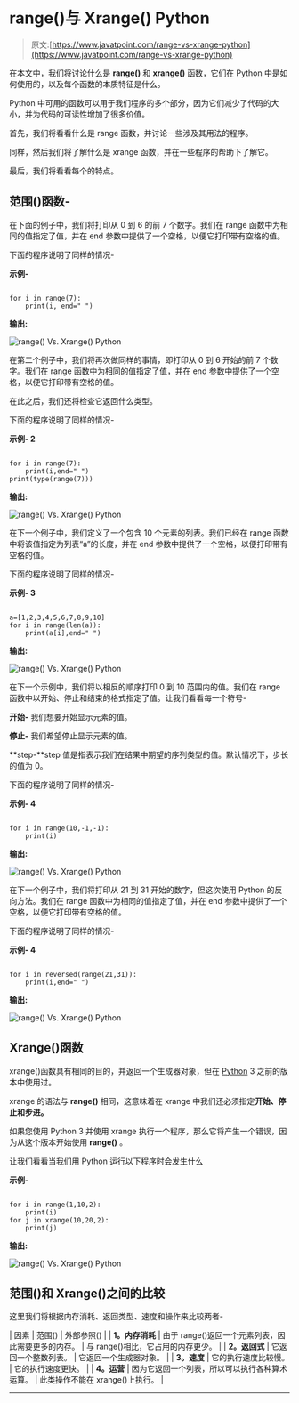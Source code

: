 # range()与 Xrange() Python

> 原文:[https://www.javatpoint.com/range-vs-xrange-python](https://www.javatpoint.com/range-vs-xrange-python)

在本文中，我们将讨论什么是 **range()** 和 **xrange()** 函数，它们在 Python 中是如何使用的，以及每个函数的本质特征是什么。

Python 中可用的函数可以用于我们程序的多个部分，因为它们减少了代码的大小，并为代码的可读性增加了很多价值。

首先，我们将看看什么是 range 函数，并讨论一些涉及其用法的程序。

同样，然后我们将了解什么是 xrange 函数，并在一些程序的帮助下了解它。

最后，我们将看看每个的特点。

## 范围()函数-

在下面的例子中，我们将打印从 0 到 6 的前 7 个数字。我们在 range 函数中为相同的值指定了值，并在 end 参数中提供了一个空格，以便它打印带有空格的值。

下面的程序说明了同样的情况-

**示例-**

```

for i in range(7):
    print(i, end=" ")

```

**输出:**

![range() Vs. Xrange() Python](../Images/bbca398042a0344019306199da957521.png)

在第二个例子中，我们将再次做同样的事情，即打印从 0 到 6 开始的前 7 个数字。我们在 range 函数中为相同的值指定了值，并在 end 参数中提供了一个空格，以便它打印带有空格的值。

在此之后，我们还将检查它返回什么类型。

下面的程序说明了同样的情况-

**示例- 2**

```

for i in range(7):
    print(i,end=" ")
print(type(range(7)))

```

**输出:**

![range() Vs. Xrange() Python](../Images/a0074d73ea7238447dd1915394af35dd.png)

在下一个例子中，我们定义了一个包含 10 个元素的列表。我们已经在 range 函数中将该值指定为列表“a”的长度，并在 end 参数中提供了一个空格，以便打印带有空格的值。

下面的程序说明了同样的情况-

**示例- 3**

```

a=[1,2,3,4,5,6,7,8,9,10]
for i in range(len(a)):
    print(a[i],end=" ")

```

**输出:**

![range() Vs. Xrange() Python](../Images/f98af1aaf6960fd5d28d0ad04f813de3.png)

在下一个示例中，我们将以相反的顺序打印 0 到 10 范围内的值。我们在 range 函数中以开始、停止和结束的格式指定了值。让我们看看每一个符号-

**开始-** 我们想要开始显示元素的值。

**停止-** 我们希望停止显示元素的值。

**step-**step 值是指表示我们在结果中期望的序列类型的值。默认情况下，步长的值为 0。

下面的程序说明了同样的情况-

**示例- 4**

```

for i in range(10,-1,-1):
    print(i)

```

**输出:**

![range() Vs. Xrange() Python](../Images/625cb29f3324004ced708a08252eae8c.png)

在下一个例子中，我们将打印从 21 到 31 开始的数字，但这次使用 Python 的反向方法。我们在 range 函数中为相同的值指定了值，并在 end 参数中提供了一个空格，以便它打印带有空格的值。

下面的程序说明了同样的情况-

**示例- 4**

```

for i in reversed(range(21,31)):
    print(i,end=" ")

```

**输出:**

![range() Vs. Xrange() Python](../Images/63b77c99e2cb4cff48528c8e047c87d3.png)

## Xrange()函数

xrange()函数具有相同的目的，并返回一个生成器对象，但在 [Python](https://www.javatpoint.com/python-tutorial) 3 之前的版本中使用过。

xrange 的语法与 **range()** 相同，这意味着在 xrange 中我们还必须指定**开始、停止和步进。**

如果您使用 Python 3 并使用 xrange 执行一个程序，那么它将产生一个错误，因为从这个版本开始使用 **range()** 。

让我们看看当我们用 Python 运行以下程序时会发生什么

**示例-**

```

for i in range(1,10,2):
    print(i)
for j in xrange(10,20,2):
    print(j)

```

**输出:**

![range() Vs. Xrange() Python](../Images/f37a3881c71939bcb564f33e9d2e2e96.png)

## 范围()和 Xrange()之间的比较

这里我们将根据内存消耗、返回类型、速度和操作来比较两者-

| 因素 | 范围() | 外部参照() |
| **1。内存消耗** | 由于 range()返回一个元素列表，因此需要更多的内存。 | 与 range()相比，它占用的内存更少。 |
| **2。返回式** | 它返回一个整数列表。 | 它返回一个生成器对象。 |
| **3。速度** | 它的执行速度比较慢。 | 它的执行速度更快。 |
| **4。运营** | 因为它返回一个列表，所以可以执行各种算术运算。 | 此类操作不能在 xrange()上执行。 |

* * *